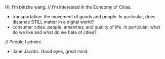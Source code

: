 Hi, I’m binzhe wang.
// I’m interested in the Eoncomy of Cities.
 - transportation: the movement of goods and people. In particular, does distance STILL matter in a digital world?
 - consumer cities: people, amenities, and quality of life. In particular, what do we like and what do we hate of cities?
 



// People I admire.
 - Jane Jacobs. Good eyes, great mind.  


